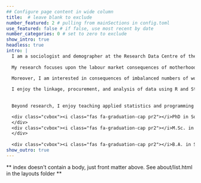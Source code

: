 ```yaml
---
## Configure page content in wide column
title:  # leave blank to exclude
number_featured: 2 # pulling from mainSections in config.toml
use_featured: false # if false, use most recent by date
number_categories: 0 # set to zero to exclude
show_intro: true
headless: true
intro: |
  I am a sociologist and demographer at the Research Data Centre of the Institute for Employment Research ([FDZ-IAB](https://fdz.iab.de/en.aspx) ) in Nuremberg (Germany). 
  
  My research focuses upon the labour market consequences of motherhood and how couples navigate the labour market when transitioning into parenthood. Currently, I am part of an international project where we analyse the employment trajectories of mothers in France and Germany.
  
  Moreover, I am interested in consequences of imbalanced numbers of women and men in groups or regions, i.e. imbalanced sex ratios. In my dissertation project, I analysed how skewed sex ratios are associated with the formation of relationships, risk-taking, and violence.

  I enjoy the linkage, procurement, and analysis of data using R and Stata. In a recent [paper](/publication/2022_update_identifying_mothers/), we updated the identification process of mothers in the labour market data at the IAB. Currently, I am developing shiny dashboards to streamline processes at the FDZ-IAB and I am working on a record linkage of unstructured residential information in the [pairfam](https://www.pairfam.de) data.
  
  
  Beyond research, I enjoy teaching applied statistics and programming using R and Stata. Find a collection of course materials [here](/courses).

  <div class="cvbox"><i class="fas fa-graduation-cap pr2"></i>PhD in Social Sciences (Dr. phil.) <br><p class="indented">University of Oldenburg &#8729; 2022
  </div>
  <div class="cvbox"><i class="fas fa-graduation-cap pr2"></i>M.Sc. in Socioeconomics  <br><p class="indented"> Friedrich-Alexander-University Erlangen-Nuremberg   &#8729;  2016
  </div>
  
  <div class="cvbox"><i class="fas fa-graduation-cap pr2"></i>B.A. in Sociology & Economics   <br><p class="indented"> University of Konstanz  &#8729;  2012</div>
show_outro: true
---
```


** index doesn't contain a body, just front matter above.
See about/list.html in the layouts folder **